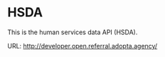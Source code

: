 # HSDA
This is the human services data API (HSDA).

URL: http://developer.open.referral.adopta.agency/
